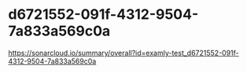 # d6721552-091f-4312-9504-7a833a569c0a
https://sonarcloud.io/summary/overall?id=examly-test_d6721552-091f-4312-9504-7a833a569c0a
